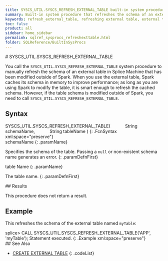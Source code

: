 ```yaml
---
title: SYSCS_UTIL.SYSCS_REFRESH_EXTERNAL_TABLE built-in system procedure
summary: Built-in system procedure that refreshes the schema of an external table that has been modified outside of Splice Machine.
keywords: refresh_external_table, refreshing external table, external tables, orc, parquet, textfile
toc: false
product: all
sidebar: home_sidebar
permalink: sqlref_sysprocs_refreshexttable.html
folder: SQLReference/BuiltInSysProcs
---
```

<section>
<div class="TopicContent" data-swiftype-index="true" markdown="1">
# SYSCS_UTIL.SYSCS_REFRESH_EXTERNAL_TABLE

You call the `SYSCS_UTIL.SYSCS_REFRESH_EXTERNAL_TABLE` system procedure
to manually refresh the schema of an external table in Splice Machine
that has been modified outside of Spark. When you use the external
table, Spark caches its schema in memory to improve performance; as long
as you are using Spark to modify the table, it is smart enough to
refresh the cached schema. However, if the table schema is modified
outside of Spark, you need to call
`SYSCS_UTIL.SYSCS_REFRESH_EXTERNAL_TABLE`.

## Syntax

<div class="fcnWrapperWide" markdown="1">
    SYSCS_UTIL.SYSCS_REFRESH_EXTERNAL_TABLE(
                String schemaName,
                String tableName )
{: .FcnSyntax xml:space="preserve"}

</div>
<div class="paramList" markdown="1">
schemaName
{: .paramName}

Specifies the schema of the table. Passing a `null` or non-existent
schema name generates an error.
{: .paramDefnFirst}

table Name
{: .paramName}

The table name.
{: .paramDefnFirst}

</div>
## Results

This procedure does not return a result.

## Example

This refreshes the schema of the external table named `myTable`:

<div class="preWrapperWide" markdown="1">
    splice> CALL SYSCS_UTIL.SYSCS_REFRESH_EXTERNAL_TABLE('APP', 'myTable');
    Statement executed.
{: .Example xml:space="preserve"}

</div>
## See Also

* [CREATE EXTERNAL TABLE](sqlref_statements_createexternaltable.html)
{: .codeList}

</div>
</section>
